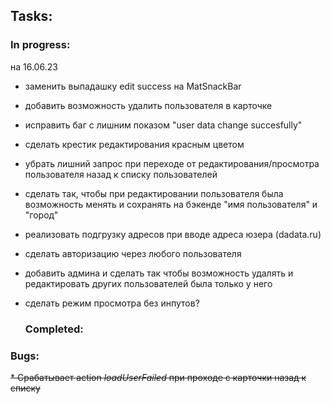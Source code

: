 ## Tasks:
  ### In progress:
на 16.06.23
* заменить выпадашку edit success на MatSnackBar
* добавить возможность удалить пользователя в карточке
* исправить баг с лишним показом "user data change succesfully"
* сделать крестик редактирования красным цветом

* убрать лишний запрос при переходе от редактирования/просмотра пользователя назад к списку пользователей
* сделать так, чтобы при редактировании пользователя была возможность менять и сохранять на бэкенде "имя пользователя" и "город"
* реализовать подгрузку адресов при вводе адреса юзера (dadata.ru)
* сделать авторизацию через любого пользователя
* добавить админа и сделать так чтобы возможность удалять и редактировать других пользователей была только у него


* сделать режим просмотра без инпутов?

  ### Completed:

### Bugs:

~~* Срабатывает action _loadUserFailed_ при проходе с карточки назад к списку~~

